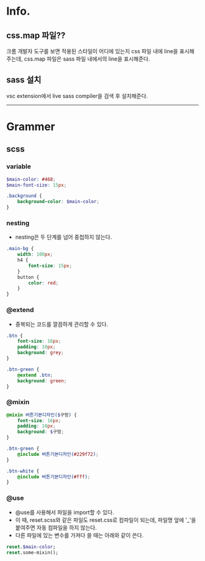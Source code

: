 # Info.

## css.map 파일??

크롬 개발자 도구를 보면 적용된 스타일이 어디에 있는지 css 파일 내에 line을 표시해주는데, css.map 파일은 sass 파일 내에서의 line을 표시해준다.

## sass 설치

vsc extension에서 live sass compiler을 검색 후 설치해준다.

---

# Grammer

## scss

### variable

```scss
$main-color: #468;
$main-font-size: 15px;

.background {
    background-color: $main-color;
}
```

### nesting

-   nesting은 두 단계를 넘어 중첩하지 않는다.

```scss
.main-bg {
    width: 100px;
    h4 {
        font-size: 15px;
    }
    button {
        color: red;
    }
}
```

### @extend

-   중복되는 코드를 깔끔하게 관리할 수 있다.

```scss
.btn {
    font-size: 16px;
    padding: 10px;
    background: grey;
}

.btn-green {
    @extend .btn;
    background: green;
}
```

### @mixin

```scss
@mixin 버튼기본디자인($구멍) {
    font-size: 16px;
    padding: 10px;
    background: $구멍;
}

.btn-green {
    @include 버튼기본디자인(#229f72);
}

.btn-white {
    @include 버튼기본디자인(#fff);
}
```

### @use

-   @use를 사용해서 파일을 import할 수 있다.
-   이 때, reset.scss와 같은 파일도 reset.css로 컴파일이 되는데, 파일명 앞에 '\_'을 붙여주면 자동 컴파일을 하지 않는다.
-   다른 파일에 있는 변수를 가져다 쓸 때는 아래와 같이 쓴다.

```scss
reset.$main-color;
reset.some-mixin();
```
